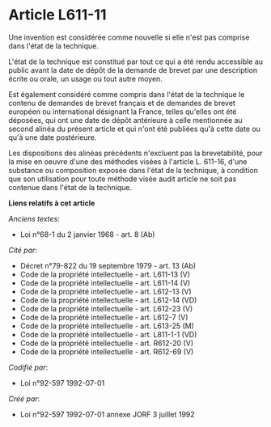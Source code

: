 # Article L611-11

Une invention est considérée comme nouvelle si elle n'est pas comprise dans l'état de la technique.

L'état de la technique est constitué par tout ce qui a été rendu accessible au public avant la date de dépôt de la demande de
brevet par une description écrite ou orale, un usage ou tout autre moyen. 

Est également considéré comme compris dans l'état de la technique le contenu de demandes de brevet français et de demandes de
brevet européen ou international désignant la France, telles qu'elles ont été déposées, qui ont une date de dépôt antérieure
à celle mentionnée au second alinéa du présent article et qui n'ont été publiées qu'à cette date ou qu'à une date
postérieure.

Les dispositions des alinéas précédents n'excluent pas la brevetabilité, pour la mise en oeuvre d'une des méthodes visées à
l'article L. 611-16, d'une substance ou composition exposée dans l'état de la technique, à condition que son utilisation pour
toute méthode visée audit article ne soit pas contenue dans l'état de la technique.

**Liens relatifs à cet article**

_Anciens textes_:

  - Loi n°68-1 du 2 janvier 1968 - art. 8 (Ab)

_Cité par_:

  - Décret n°79-822 du 19 septembre 1979 - art. 13 (Ab)
  - Code de la propriété intellectuelle - art. L611-13 (V)
  - Code de la propriété intellectuelle - art. L611-14 (V)
  - Code de la propriété intellectuelle - art. L612-13 (V)
  - Code de la propriété intellectuelle - art. L612-14 (VD)
  - Code de la propriété intellectuelle - art. L612-23 (V)
  - Code de la propriété intellectuelle - art. L612-7 (V)
  - Code de la propriété intellectuelle - art. L613-25 (M)
  - Code de la propriété intellectuelle - art. L811-1-1 (VD)
  - Code de la propriété intellectuelle - art. R612-20 (V)
  - Code de la propriété intellectuelle - art. R612-69 (V)

_Codifié par_:

  - Loi n°92-597 1992-07-01

_Créé par_:

  - Loi n°92-597 1992-07-01 annexe JORF 3 juillet 1992
